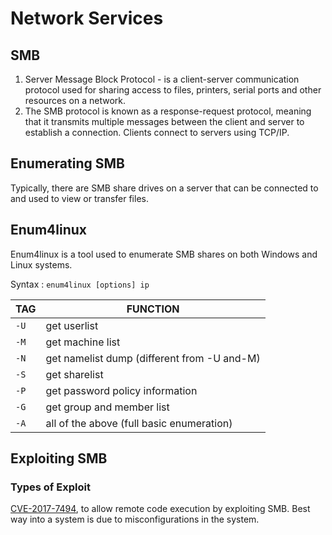 # Network Services

## SMB

1. Server Message Block Protocol - is a client-server communication protocol used for sharing access to files, printers, serial ports and other resources on a network. 
2. The SMB protocol is known as a response-request protocol, meaning that it transmits multiple messages between the client and server to establish a connection. Clients connect to servers using TCP/IP.

## Enumerating SMB

Typically, there are SMB share drives on a server that can be connected to and used to view or transfer files.

## Enum4linux

Enum4linux is a tool used to enumerate SMB shares on both Windows and Linux systems.

Syntax : `enum4linux [options] ip`

|TAG      |   FUNCTION|
|---------|-------------|
|`-U`     | get userlist|
|`-M`     | get machine list|
|`-N`     | get namelist dump (different from -U and-M)|
|`-S`     | get sharelist|
|`-P`     | get password policy information|
|`-G`     | get group and member list|
|`-A`     | all of the above (full basic enumeration)| 

## Exploiting SMB

### Types of Exploit

[CVE-2017-7494](https://www.cvedetails.com/cve/CVE-2017-7494/), to allow remote code execution by exploiting SMB.
Best way into a system is due to misconfigurations in the system.
